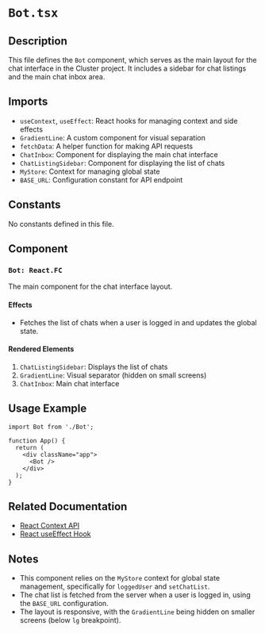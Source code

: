 # `Bot.tsx`

## Description
This file defines the `Bot` component, which serves as the main layout for the chat interface in the Cluster project. It includes a sidebar for chat listings and the main chat inbox area.

## Imports
- `useContext`, `useEffect`: React hooks for managing context and side effects
- `GradientLine`: A custom component for visual separation
- `fetchData`: A helper function for making API requests
- `ChatInbox`: Component for displaying the main chat interface
- `ChatListingSidebar`: Component for displaying the list of chats
- `MyStore`: Context for managing global state
- `BASE_URL`: Configuration constant for API endpoint

## Constants
No constants defined in this file.

## Component

### `Bot: React.FC`
The main component for the chat interface layout.

#### Effects
- Fetches the list of chats when a user is logged in and updates the global state.

#### Rendered Elements
1. `ChatListingSidebar`: Displays the list of chats
2. `GradientLine`: Visual separator (hidden on small screens)
3. `ChatInbox`: Main chat interface

## Usage Example
```tsx
import Bot from './Bot';

function App() {
  return (
    <div className="app">
      <Bot />
    </div>
  );
}
```

## Related Documentation
- [React Context API](https://reactjs.org/docs/context.html)
- [React useEffect Hook](https://reactjs.org/docs/hooks-effect.html)

## Notes
- This component relies on the `MyStore` context for global state management, specifically for `loggedUser` and `setChatList`.
- The chat list is fetched from the server when a user is logged in, using the `BASE_URL` configuration.
- The layout is responsive, with the `GradientLine` being hidden on smaller screens (below `lg` breakpoint).

